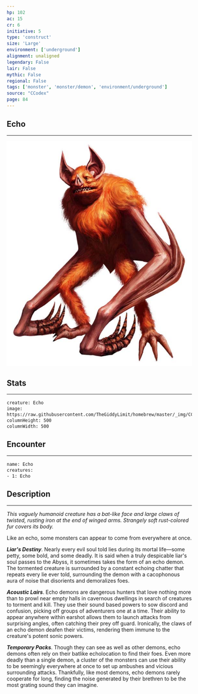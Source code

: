 ```yaml
---
hp: 102
ac: 15
cr: 6
initiative: 5
type: 'construct'    
size: 'Large'
environment: ['underground']
alignment: unaligned
legendary: False
lair: False
mythic: False
regional: False
tags: ['monster', 'monster/demon', 'environment/underground']
source: "CCodex"
page: 84
---
```


## Echo
---

![|600](https://raw.githubusercontent.com/TheGiddyLimit/homebrew/master/_img/CCodex/echo.jpg)

## Stats
---

```statblock
creature: Echo
image: https://raw.githubusercontent.com/TheGiddyLimit/homebrew/master/_img/CCodex/echo_token.png
columnHeight: 500
columnWidth: 500
```

## Encounter
---

```encounter-table
name: Echo
creatures:
- 1: Echo
```

## Description
---
_This vaguely humanoid creature has a bat-like face and large claws of twisted, rusting iron at the end of winged arms. Strangely soft rust-colored fur covers its body._

Like an echo, some monsters can appear to come from everywhere at once.

**_Liar's Destiny_**. Nearly every evil soul told lies during its mortal life—some petty, some bold, and some deadly. It is said when a truly despicable liar's soul passes to the Abyss, it sometimes takes the form of an echo demon. The tormented creature is surrounded by a constant echoing chatter that repeats every lie ever told, surrounding the demon with a cacophonous aura of noise that disorients and demoralizes foes.


**_Acoustic Lairs_**. Echo demons are dangerous hunters that love nothing more than to prowl near empty halls in cavernous dwellings in search of creatures to torment and kill. They use their sound based powers to sow discord and confusion, picking off groups of adventurers one at a time. Their ability to appear anywhere within earshot allows them to launch attacks from surprising angles, often catching their prey off guard. Ironically, the claws of an echo demon deafen their victims, rendering them immune to the creature's potent sonic powers.


**_Temporary Packs_**. Though they can see as well as other demons, echo demons often rely on their batlike echolocation to find their foes. Even more deadly than a single demon, a cluster of the monsters can use their ability to be seemingly everywhere at once to set up ambushes and vicious surrounding attacks. Thankfully, like most demons, echo demons rarely cooperate for long, finding the noise generated by their brethren to be the most grating sound they can imagine.






